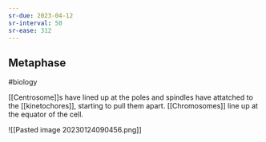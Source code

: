 ```yaml
---
sr-due: 2023-04-12
sr-interval: 50
sr-ease: 312
---
```

## Metaphase
#biology 

[[Centrosome]]s have lined up at the poles and spindles have attatched to the [[kinetochores]], starting to pull them apart.
[[Chromosomes]] line up at the equator of the cell.

![[Pasted image 20230124090456.png]]